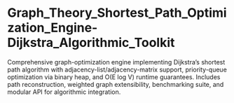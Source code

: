 # Graph_Theory_Shortest_Path_Optimization_Engine-Dijkstra_Algorithmic_Toolkit
Comprehensive graph-optimization engine implementing Dijkstra’s shortest path algorithm with adjacency-list/adjacency-matrix support, priority-queue optimization via binary heap, and O(E log V) runtime guarantees. Includes path reconstruction, weighted graph extensibility, benchmarking suite, and modular API for algorithmic integration.
